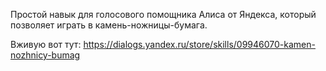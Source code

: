 Простой навык для голосового помощника Алиса от Яндекса, который позволяет играть в камень-ножницы-бумага.

Вживую вот тут: https://dialogs.yandex.ru/store/skills/09946070-kamen-nozhnicy-bumag
